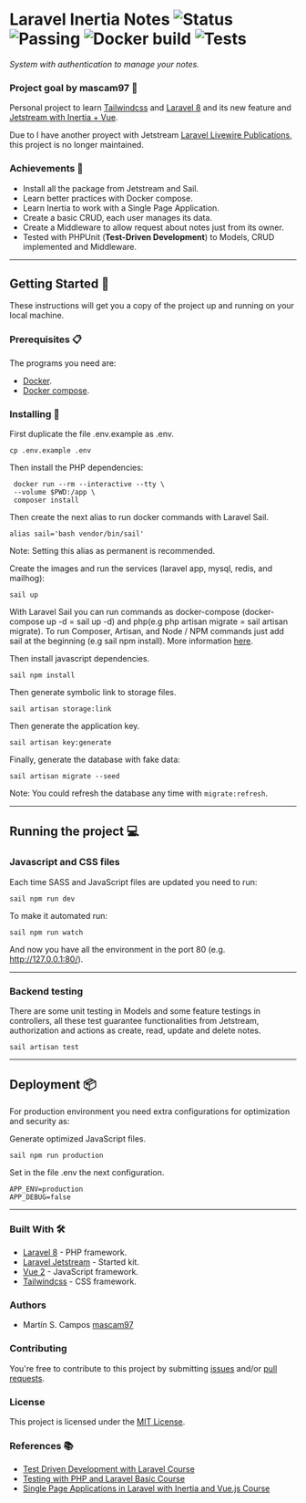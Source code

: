 # Laravel Inertia Notes ![Status](https://img.shields.io/badge/status-no_longer_maintained-orange) ![Passing](https://img.shields.io/badge/build-passing-green) ![Docker build](https://img.shields.io/badge/docker_build-passing-green)  ![Tests](https://img.shields.io/badge/tests-100%25-green)

_System with authentication to manage your notes._

### Project goal by mascam97 :goal_net:

Personal project to learn [Tailwindcss](https://tailwindcss.com/) and [Laravel 8](https://laravel.com/docs/8.x) and its new feature and [Jetstream with Inertia + Vue](https://jetstream.laravel.com/2.x/introduction.html). 

Due to I have another proyect with Jetstream [Laravel Livewire Publications](https://github.com/mascam97/laravel-livewire-publications), this project is no longer maintained.

### Achievements :star2:

- Install all the package from Jetstream and Sail.
- Learn better practices with Docker compose.
- Learn Inertia to work with a Single Page Application.
- Create a basic CRUD, each user manages its data.
- Create a Middleware to allow request about notes just from its owner.
- Tested with PHPUnit (**Test-Driven Development**) to Models, CRUD implemented and Middleware.

---

## Getting Started :rocket:

These instructions will get you a copy of the project up and running on your local machine.

### Prerequisites :clipboard:

The programs you need are:

-   [Docker](https://www.docker.com/get-started).
-   [Docker compose](https://docs.docker.com/compose/install/).

### Installing 🔧

First duplicate the file .env.example as .env.

```
cp .env.example .env
```

Then install the PHP dependencies:

```
 docker run --rm --interactive --tty \
 --volume $PWD:/app \
 composer install
```

Then create the next alias to run docker commands with Laravel Sail.

```
alias sail='bash vendor/bin/sail'
```

Note: Setting this alias as permanent is recommended.

Create the images and run the services (laravel app, mysql, redis, and mailhog):

```
sail up
```

With Laravel Sail you can run commands as docker-compose (docker-compose up -d = sail up -d) and php(e.g php artisan migrate = sail artisan migrate). To run Composer, Artisan, and Node / NPM commands just add sail at the beginning (e.g sail npm install). More information [here](https://laravel.com/docs/8.x/sail).

Then install javascript dependencies.

```
sail npm install
```

Then generate symbolic link to storage files.

```
sail artisan storage:link
```

Then generate the application key.

```
sail artisan key:generate
```

Finally, generate the database with fake data:

```
sail artisan migrate --seed
```

Note: You could refresh the database any time with `migrate:refresh`.

---

## Running the project :computer:

### Javascript and CSS files

Each time SASS and JavaScript files are updated you need to run:

```
sail npm run dev
```

To make it automated run:

```
sail npm run watch
```

And now you have all the environment in the port 80 (e.g. http://127.0.0.1:80/).

---

### Backend testing

There are some unit testing in Models and some feature testings in controllers, all these test guarantee functionalities from Jetstream, authorization and actions as create, read, update and delete notes. 

```
sail artisan test
```

---

## Deployment 📦

For production environment you need extra configurations for optimization and security as:

Generate optimized JavaScript files.

```
sail npm run production
```

Set in the file .env the next configuration.

```
APP_ENV=production
APP_DEBUG=false
```

---

### Built With 🛠️

-   [Laravel 8](https://laravel.com/docs/8.x/releases/) - PHP framework.
-   [Laravel Jetstream](https://jetstream.laravel.com/2.x/introduction.html) - Started kit.
-   [Vue 2](https://vuejs.org/) - JavaScript framework.
-   [Tailwindcss](https://tailwindcss.com/) - CSS framework.

### Authors

-   Martín S. Campos [mascam97](https://github.com/mascam97)

### Contributing

You're free to contribute to this project by submitting [issues](https://github.com/mascam97/laravel-inertia-notes/issues) and/or [pull requests](https://github.com/mascam97/laravel-inertia-notes/pulls).

### License

This project is licensed under the [MIT License](https://choosealicense.com/licenses/mit/).

### References :books:

- [Test Driven Development with Laravel Course](https://platzi.com/clases/laravel-tdd/)
- [Testing with PHP and Laravel Basic Course](https://platzi.com/clases/laravel-testing/)
- [Single Page Applications in Laravel with Inertia and Vue.js Course](https://platzi.com/clases/laravel-spa/)

